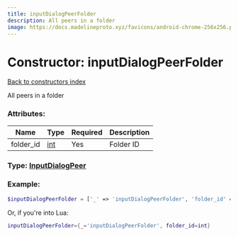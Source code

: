 ```yaml
---
title: inputDialogPeerFolder
description: All peers in a folder
image: https://docs.madelineproto.xyz/favicons/android-chrome-256x256.png
---
```

# Constructor: inputDialogPeerFolder  
[Back to constructors index](index.md)



All peers in a folder

### Attributes:

| Name     |    Type       | Required | Description |
|----------|---------------|----------|-------------|
|folder\_id|[int](../types/int.md) | Yes|Folder ID|



### Type: [InputDialogPeer](../types/InputDialogPeer.md)


### Example:

```php
$inputDialogPeerFolder = ['_' => 'inputDialogPeerFolder', 'folder_id' => int];
```  


Or, if you're into Lua:

```lua
inputDialogPeerFolder={_='inputDialogPeerFolder', folder_id=int}

```


